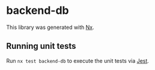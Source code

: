 # backend-db

This library was generated with [Nx](https://nx.dev).

## Running unit tests

Run `nx test backend-db` to execute the unit tests via [Jest](https://jestjs.io).
